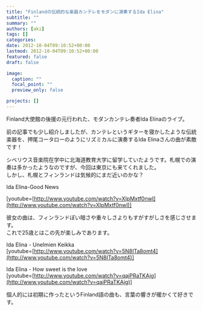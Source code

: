```yaml
---
title: "Finlandの伝統的な楽器カンテレをモダンに演奏するIda Elina"
subtitle: ""
summary: ""
authors: [aki]
tags: []
categories: 
date: 2012-10-04T09:10:52+00:00
lastmod: 2012-10-04T09:10:52+00:00
featured: false
draft: false

image:
  caption: ""
  focal_point: ""
  preview_only: false

projects: []
---
```

Finland大使館の後援の元行われた、モダンカンテレ奏者Ida Elinaのライブ。

前の記事でも少し紹介しましたが、カンテレというギターを寝かしたような伝統楽器を、押尾コータローのようにリズミカルに演奏するIda Elinaさんの曲が素敵です！

シベリウス音楽院在学中に北海道教育大学に留学していたようです。札幌での演奏は多かったようなのですが、今回は東京にも来てくれました。  
しかし、札幌とフィンランドは気候的にまだ近いのかな？

Ida Elina-Good News

[youtube=[http://www.youtube.com/watch?v=XIpMxtf0nwI](http://www.youtube.com/watch?v=XIpMxtf0nwI)]

彼女の曲は、フィンランドぽい暗さや重々しさよりもすがすがしさを感じさせます。  
これで25歳とはこの先が楽しみであります。

Ida Elina - Unelmien Keikka  
[youtube=[http://www.youtube.com/watch?v=5N8ITa8omt4](http://www.youtube.com/watch?v=5N8ITa8omt4)]

Ida Elina - How sweet is the love  
[youtube=[http://www.youtube.com/watch?v=qajPRaTKAjg](http://www.youtube.com/watch?v=qajPRaTKAjg)]

個人的には初期に作ったというFinland語の曲も、言葉の響きが暖かくて好きです。


